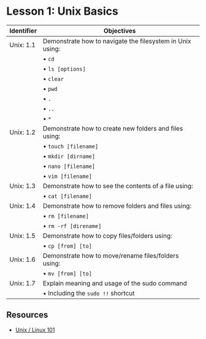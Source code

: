 # Lesson 1: Unix Basics

Identifier   | Objectives
-------------|------------
Unix: 1.1    | Demonstrate how to navigate the filesystem in Unix using:
             | &bull; `cd`
             | &bull; `ls [options]` 
             | &bull; `clear`
             | &bull; `pwd`
             | &bull; `.`
             | &bull; `..`
             | &bull; `*`
Unix: 1.2    | Demonstrate how to create new folders and files using:
             | &bull; `touch [filename]`
             | &bull; `mkdir [dirname]`
             | &bull; `nano [filename]`
             | &bull; `vim [filename]`
Unix: 1.3    | Demonstrate how to see the contents of a file using:
             | &bull; `cat [filename]`
Unix: 1.4    | Demonstrate how to remove folders and files using:
             | &bull; `rm [filename]`
             | &bull; `rm -rf [direname]`
Unix: 1.5    | Demonstrate how to copy files/folders using:
             | &bull; `cp [from] [to]`
Unix: 1.6    | Demonstrate how to move/rename files/folders using:
             | &bull; `mv [from] [to]`
Unix: 1.7    | Explain meaning and usage of the sudo command
             | &bull; Including the `sudo !!` shortcut

## Resources
- [Unix / Linux 101](http://youtu.be/yTJyTQkRgjU)
